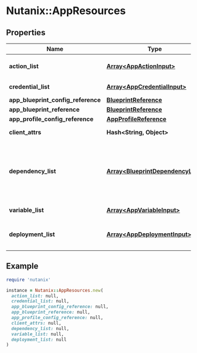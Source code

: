 # Nutanix::AppResources

## Properties

| Name | Type | Description | Notes |
| ---- | ---- | ----------- | ----- |
| **action_list** | [**Array&lt;AppActionInput&gt;**](AppActionInput.md) | List of Action for Application. |  |
| **credential_list** | [**Array&lt;AppCredentialInput&gt;**](AppCredentialInput.md) | Credential list for appspec |  |
| **app_blueprint_config_reference** | [**BlueprintReference**](BlueprintReference.md) |  | [optional] |
| **app_blueprint_reference** | [**BlueprintReference**](BlueprintReference.md) |  | [optional] |
| **app_profile_config_reference** | [**AppProfileReference**](AppProfileReference.md) |  | [optional] |
| **client_attrs** | **Hash&lt;String, Object&gt;** | Data needed for clients. | [optional] |
| **dependency_list** | [**Array&lt;BlueprintDependencyList&gt;**](BlueprintDependencyList.md) | Dependencies or edges between callrunbook tasks formed by usage of macros in child tasks | [optional] |
| **variable_list** | [**Array&lt;AppVariableInput&gt;**](AppVariableInput.md) | List of variables |  |
| **deployment_list** | [**Array&lt;AppDeploymentInput&gt;**](AppDeploymentInput.md) | List of Deployment Spec for Application. |  |

## Example

```ruby
require 'nutanix'

instance = Nutanix::AppResources.new(
  action_list: null,
  credential_list: null,
  app_blueprint_config_reference: null,
  app_blueprint_reference: null,
  app_profile_config_reference: null,
  client_attrs: null,
  dependency_list: null,
  variable_list: null,
  deployment_list: null
)
```

